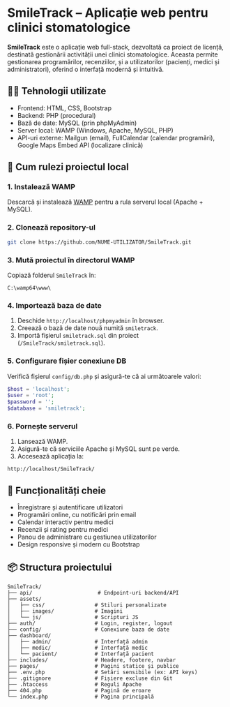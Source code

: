 # SmileTrack – Aplicație web pentru clinici stomatologice

**SmileTrack** este o aplicație web full-stack, dezvoltată ca proiect de licență, destinată gestionării activității unei clinici stomatologice. Aceasta permite gestionarea programărilor, recenziilor, și a utilizatorilor (pacienți, medici și administratori), oferind o interfață modernă și intuitivă.

## 👨‍🔧 Tehnologii utilizate

- Frontend: HTML, CSS, Bootstrap
- Backend: PHP (procedural)
- Bază de date: MySQL (prin phpMyAdmin)
- Server local: WAMP (Windows, Apache, MySQL, PHP)
- API-uri externe: Mailgun (email), FullCalendar (calendar programări), Google Maps Embed API (localizare clinică)

## 🔧 Cum rulezi proiectul local

### 1. Instalează WAMP
Descarcă și instalează [WAMP](https://www.wampserver.com/en/) pentru a rula serverul local (Apache + MySQL).

### 2. Clonează repository-ul
```bash
git clone https://github.com/NUME-UTILIZATOR/SmileTrack.git
```

### 3. Mută proiectul în directorul WAMP
Copiază folderul `SmileTrack` în:
```
C:\wamp64\www\
```

### 4. Importează baza de date
1. Deschide `http://localhost/phpmyadmin` în browser.
2. Creează o bază de date nouă numită `smiletrack`.
3. Importă fișierul `smiletrack.sql` din proiect (`/SmileTrack/smiletrack.sql`).

### 5. Configurare fișier conexiune DB
Verifică fișierul `config/db.php` și asigură-te că ai următoarele valori:
```php
$host = 'localhost';
$user = 'root';
$password = '';
$database = 'smiletrack';
```

### 6. Pornește serverul
1. Lansează WAMP.
2. Asigură-te că serviciile Apache și MySQL sunt pe verde.
3. Accesează aplicația la:
```
http://localhost/SmileTrack/
```

## 🔮 Funcționalități cheie

- Înregistrare și autentificare utilizatori
- Programări online, cu notificări prin email
- Calendar interactiv pentru medici
- Recenzii și rating pentru medici
- Panou de administrare cu gestiunea utilizatorilor
- Design responsive și modern cu Bootstrap

## 📦 Structura proiectului

```
SmileTrack/
├── api/                     # Endpoint-uri backend/API
├── assets/                 
│   ├── css/                # Stiluri personalizate
│   ├── images/             # Imagini
│   └── js/                 # Scripturi JS
├── auth/                   # Login, register, logout
├── config/                 # Conexiune baza de date
├── dashboard/              
│   ├── admin/              # Interfață admin
│   ├── medic/              # Interfață medic
│   └── pacient/            # Interfață pacient
├── includes/               # Headere, footere, navbar
├── pages/                  # Pagini statice și publice
├── .env.php                # Setări sensibile (ex: API keys)
├── .gitignore              # Fișiere excluse din Git
├── .htaccess               # Reguli Apache
├── 404.php                 # Pagină de eroare
└── index.php               # Pagina principală
```

